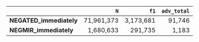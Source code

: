 |                         |        `N` |      `f1` |   `adv_total` |
|:------------------------|-----------:|----------:|--------------:|
| **NEGATED_immediately** | 71,961,373 | 3,173,681 |        91,746 |
| **NEGMIR_immediately**  |  1,680,633 |   291,735 |         1,183 |